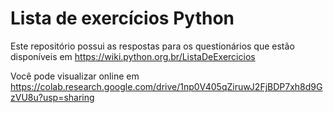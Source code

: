 # Lista de exercícios Python
Este repositório possui as respostas para os questionários que estão disponíveis em https://wiki.python.org.br/ListaDeExercicios

Você pode visualizar online em https://colab.research.google.com/drive/1np0V405qZiruwJ2FjBDP7xh8d9GzVU8u?usp=sharing
